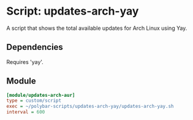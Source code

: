 # Script: updates-arch-yay

A script that shows the total available updates for Arch Linux using Yay.


## Dependencies

Requires 'yay'.

## Module

```ini
[module/updates-arch-aur]
type = custom/script
exec = ~/polybar-scripts/updates-arch-yay/updates-arch-yay.sh
interval = 600
```
